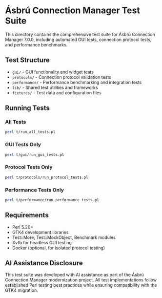 # Ásbrú Connection Manager Test Suite

This directory contains the comprehensive test suite for Ásbrú Connection Manager 7.0.0, including automated GUI tests, connection protocol tests, and performance benchmarks.

## Test Structure

- `gui/` - GUI functionality and widget tests
- `protocols/` - Connection protocol validation tests  
- `performance/` - Performance benchmarking and integration tests
- `lib/` - Shared test utilities and frameworks
- `fixtures/` - Test data and configuration files

## Running Tests

### All Tests
```bash
perl t/run_all_tests.pl
```

### GUI Tests Only
```bash
perl t/gui/run_gui_tests.pl
```

### Protocol Tests Only
```bash
perl t/protocols/run_protocol_tests.pl
```

### Performance Tests Only
```bash
perl t/performance/run_performance_tests.pl
```

## Requirements

- Perl 5.20+
- GTK4 development libraries
- Test::More, Test::MockObject, Benchmark modules
- Xvfb for headless GUI testing
- Docker (optional, for isolated protocol testing)

## AI Assistance Disclosure

This test suite was developed with AI assistance as part of the Ásbrú Connection Manager modernization project. All test implementations follow established Perl testing best practices while ensuring compatibility with the GTK4 migration.
